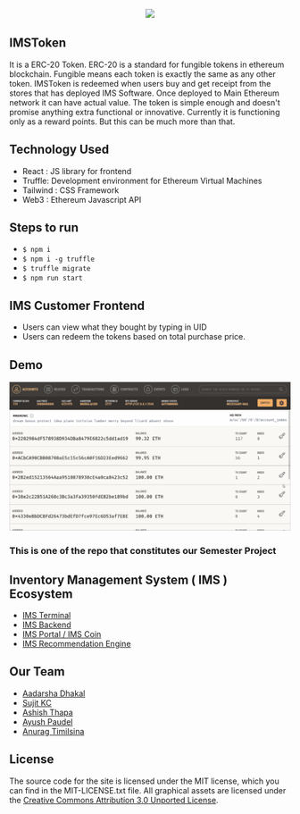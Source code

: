 

<p align="center">
  <img src="https://i.imgur.com/ib4BZMC.png"/>
</p>

## IMSToken
It is a ERC-20 Token. ERC-20 is a standard for fungible tokens in ethereum blockchain. Fungible means each token is exactly the same as any other token.
IMSToken is redeemed when users buy and get receipt from the stores that has deployed IMS Software. Once deployed to Main Ethereum network it can have actual value.
The token is simple enough and doesn't promise anything extra functional or innovative. Currently it is functioning  only as a reward points. But this can be much more than that.


## Technology Used
- React : JS library for frontend
- Truffle: Development environment for Ethereum Virtual Machines
- Tailwind : CSS Framework 
- Web3 : Ethereum Javascript API

## Steps to run

- `$ npm i`
- `$ npm i -g truffle`
- `$ truffle migrate`
- `$ npm run start`

## IMS Customer Frontend 
- Users can view what they bought by typing in UID
- Users can redeem the tokens based on total purchase price. 
## Demo
![IMS](./IMSRecord.gif)
### This is one of the repo that constitutes our Semester Project


## Inventory Management System ( IMS ) Ecosystem

- [IMS Terminal](https://github.com/aadarshadhakalg/ims-mobile/)
- [IMS Backend](https://github.com/AyushPaudel/Inventory-Management-System)
- [IMS Portal / IMS Coin](https://github.com/voidash/IMSCoin)
- [IMS Recommendation Engine](https://github.com/AnuragTimilsina/ImsRecommendationEngine)


## Our Team

  - [Aadarsha Dhakal](github.com/aadarshadhakalg/)
  - [Sujit KC](https://github.com/sujit08)
  - [Ashish Thapa](https://github.com/voidash/)
  - [Ayush Paudel](https://github.com/AyushPaudel/)
  - [Anurag Timilsina](https://github.com/anuragTimilsina/)


## License

The source code for the site is licensed under the MIT license, which you can find in the MIT-LICENSE.txt file.
All graphical assets are licensed under the [Creative Commons Attribution 3.0 Unported License](https://creativecommons.org/licenses/by/3.0/).
